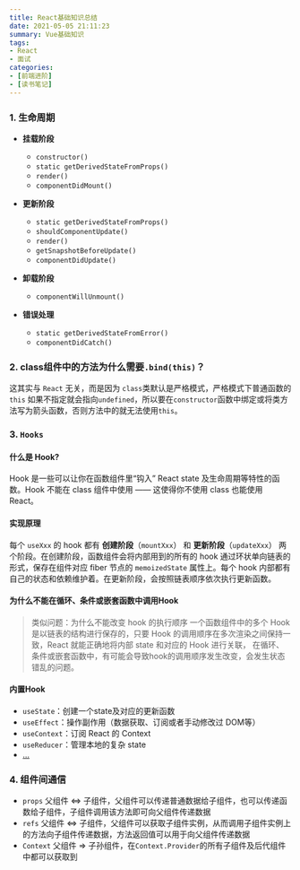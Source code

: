 ```yaml
---
title: React基础知识总结
date: 2021-05-05 21:11:23
summary: Vue基础知识
tags:
- React
- 面试
categories:
- [前端进阶]
- [读书笔记]
---
```

### 1. 生命周期
- **挂载阶段**
  - `constructor()`
  - `static getDerivedStateFromProps()`
  - `render()`
  - `componentDidMount()`

- **更新阶段**
  - `static getDerivedStateFromProps()`
  - `shouldComponentUpdate()`
  - `render()`
  - `getSnapshotBeforeUpdate()`
  - `componentDidUpdate()`

- **卸载阶段**
  - `componentWillUnmount()`

- **错误处理**
  - `static getDerivedStateFromError()`
  - `componentDidCatch()`

### 2. class组件中的方法为什么需要`.bind(this)`？
这其实与 `React` 无关，而是因为 `class`类默认是严格模式，严格模式下普通函数的 `this` 如果不指定就会指向`undefined`，所以要在`constructor`函数中绑定或将类方法写为箭头函数，否则方法中的就无法使用`this`。

### 3. `Hooks`
#### 什么是 Hook?
Hook 是一些可以让你在函数组件里“钩入” React state 及生命周期等特性的函数。Hook 不能在 class 组件中使用 —— 这使得你不使用 class 也能使用 React。

#### 实现原理
每个 `useXxx` 的 hook 都有 **创建阶段**（`mountXxx`） 和 **更新阶段**（`updateXxx`） 两个阶段。在创建阶段，函数组件会将内部用到的所有的 hook 通过环状单向链表的形式，保存在组件对应 fiber 节点的 `memoizedState` 属性上。每个 hook 内部都有自己的状态和依赖维护着。在更新阶段，会按照链表顺序依次执行更新函数。

#### 为什么不能在循环、条件或嵌套函数中调用Hook
> 类似问题：为什么不能改变 hook 的执行顺序
一个函数组件中的多个 Hook 是以链表的结构进行保存的，只要 Hook 的调用顺序在多次渲染之间保持一致，React 就能正确地将内部 state 和对应的 Hook 进行关联， 在循环、条件或嵌套函数中，有可能会导致hook的调用顺序发生改变，会发生状态错乱的问题。

#### 内置Hook
- `useState`：创建一个state及对应的更新函数
- `useEffect`：操作副作用（数据获取、订阅或者手动修改过 DOM等）
- `useContext`：订阅 React 的 Context
- `useReducer`：管理本地的复杂 state
- [...](https://react.docschina.org/docs/hooks-reference.html)

### 4. 组件间通信
- `props` 父组件 <=> 子组件，父组件可以传递普通数据给子组件，也可以传递函数给子组件，子组件调用该方法即可向父组件传递数据
- `refs` 父组件 <=> 子组件，父组件可以获取子组件实例，从而调用子组件实例上的方法向子组件传递数据，方法返回值可以用于向父组件传递数据
- `Context` 父组件 => 子孙组件，在`Context.Provider`的所有子组件及后代组件中都可以获取到